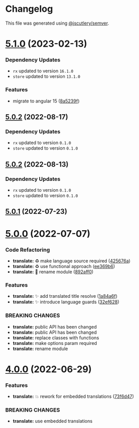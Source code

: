 # Changelog

This file was generated using [@jscutlery/semver](https://github.com/jscutlery/semver).

# [5.1.0](https://github.com/ngry-project/workspace/compare/translate@5.0.2...translate@5.1.0) (2023-02-13)

### Dependency Updates

* `rx` updated to version `16.1.0`
* `store` updated to version `13.1.0`

### Features

* migrate to angular 15 ([8a5239f](https://github.com/ngry-project/workspace/commit/8a5239f69c1b0e9188f8a8023ca96c1cd91a3454))



## [5.0.2](https://github.com/ngry-project/workspace/compare/translate@5.0.1...translate@5.0.2) (2022-08-17)

### Dependency Updates

* `rx` updated to version `0.1.0`
* `store` updated to version `0.1.0`


## [5.0.2](https://github.com/ngry-project/workspace/compare/translate@5.0.1...translate@5.0.2) (2022-08-13)

### Dependency Updates

* `rx` updated to version `0.1.0`
* `store` updated to version `0.1.0`


## [5.0.1](https://github.com/ngry-project/workspace/compare/translate@5.0.0...translate@5.0.1) (2022-07-23)



# [5.0.0](https://github.com/ngry-project/workspace/compare/translate@4.0.0...translate@5.0.0) (2022-07-07)


### Code Refactoring

* **translate:** :recycle: make language source required ([425676a](https://github.com/ngry-project/workspace/commit/425676a33279a832daa3aa6f8179dbb021e7c5b4))
* **translate:** :recycle: use functional approach ([ee369b6](https://github.com/ngry-project/workspace/commit/ee369b6561f7ebeb16f61b624bf7e21b9b452469))
* **translate:** :truck: rename module ([892aff0](https://github.com/ngry-project/workspace/commit/892aff051b3cd22d258aaa0ea8fd316cb20162da))


### Features

* **translate:** :sparkles: add translated title resolve ([1a84a6f](https://github.com/ngry-project/workspace/commit/1a84a6f5154133d36b494d2c2e15be36478d1023))
* **translate:** :sparkles: introduce language guards ([32ef628](https://github.com/ngry-project/workspace/commit/32ef628cfa6da6eba1def25f663816e5adb43fe0))


### BREAKING CHANGES

* **translate:** public API has been changed
* **translate:** public API has been changed
* **translate:** replace classes with functions
* **translate:** make options param required
* **translate:** rename module



# [4.0.0](https://github.com/ngry-project/workspace/compare/translate@3.0.0...translate@4.0.0) (2022-06-29)


### Features

* **translate:** :boom: rework for embedded translations ([73f6d47](https://github.com/ngry-project/workspace/commit/73f6d477ace4b729ce1df9d4a266576ec9bb466c))


### BREAKING CHANGES

* **translate:** use embedded translations
